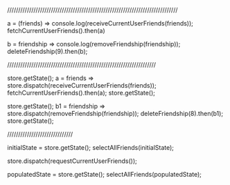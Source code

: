 //////////////////////////////////////////////////////////////////////////////

a = (friends) => console.log(receiveCurrentUserFriends(friends));
fetchCurrentUserFriends().then(a)

b = friendship => console.log(removeFriendship(friendship));
deleteFriendship(9).then(b);

////////////////////////////////////////////////////////////////////

store.getState();
a = friends => store.dispatch(receiveCurrentUserFriends(friends));
fetchCurrentUserFriends().then(a);
store.getState();

store.getState();
b1 = friendship => store.dispatch(removeFriendship(friendship));
deleteFriendship(8).then(b1);
store.getState();

//////////////////////////////

initialState = store.getState();
selectAllFriends(initialState);

store.dispatch(requestCurrentUserFriends());

populatedState = store.getState();
selectAllFriends(populatedState);
